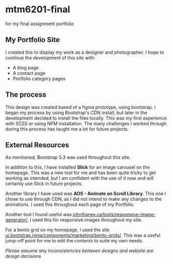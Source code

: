 # mtm6201-final
for my final assignment portfolio

## My Portfolio Site
I created this to display my work as a designer and photographer. I hope to continue the development of this site with: 
- A blog page
- A contact page
- Portfolio category pages

## The process
This design was created based of a figma prototype, using bootstrap. I began my process by using Bootstrap's CDN install, but later in the development decided to install the files locally. This was my first experience with SCSS or using NPM installation. The many challenges I worked through during this process has taught me a lot for future projects. 

## External Resources
As mentioned, Bootstrap 5.3 was used throughout this site. 

In addition to this, I have installed **Slick** for an image carousel on the homepage. This was a new tool for me and has been quite tricky to get working as intended, but I am confident with the use of it now and will certainly use Slick in future projects. 

Another library I have used was **AOS - Animate on Scroll Library**. This one I chose to use through CDN, as I did not intend to make any changes to the animations. I used this throughout each page of my Portfolio. 

Another tool I found useful was [johnfraney.ca/tools/responsive-image-generator/](https://johnfraney.ca/tools/responsive-image-generator/). I used this for responsive images throughout my site. 

For a bento grid on my homepage, I used the site [ui.bootstrap.ninja/components/marketing/bento-grids/](https://ui.bootstrap.ninja/components/marketing/bento-grids/). This was a useful jump-off point for me to edit the contents to suite my own needs. 

*Please assume any inconsistencies between designs and website are design decisions*